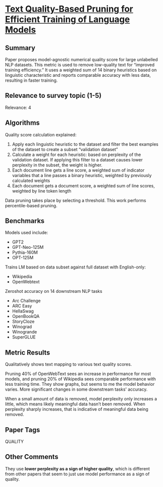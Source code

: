 # [Text Quality-Based Pruning for Efficient Training of Language Models](https://arxiv.org/abs/2405.01582)

## Summary

Paper proposes model-agnostic numerical quality score for large unlabelled NLP datasets. This metric is used to remove low-quality text for “improved training efficiency.” It uses a weighted sum of 14 binary heuristics based on linguistic characteristic and reports comparable accuracy with less data, resulting in faster training. 

## Relevance to survey topic (1-5)

Relevance: 4

## Algorithms

Quality score calculation explained:
1. Apply each linguistic heuristic to the dataset and filter the best examples of the dataset to create a subset “validation dataset”
2. Calculate a weight for each heuristic: based on perplexity of the validation dataset. If applying this filter to a dataset causes lower perplexity in the subset, the weight is higher.
3. Each document line gets a line score, a weighted sum of indicator variables that a line passes a binary heuristic, weighted by previously calculated weights
4. Each document gets a document score, a weighted sum of line scores, weighted by line token length

Data pruning takes place by selecting a threshold. This work performs percentile-based pruning.

## Benchmarks

Models used include:
- GPT2
- GPT-Neo-125M
- Pythia-160M
- OPT-125M

Trains LM based on data subset against full dataset with English-only:
- Wikipedia
- OpenWebtext

Zeroshot accuracy on 14 downstream NLP tasks
- Arc Challenge
- ARC Easy
- HellaSwag
- OpenBookQA
- StoryCloze
- Winograd
- Winogrande
- SuperGLUE

## Metric Results

Qualitatively shows text mapping to various text quality scores.

Pruning 40% of OpenWebText sees an increase in performance for most models, and pruning 20% of Wikipedia sees comparable performance with less training time. They show graphs, but seems to me the model behavior varies. More significant changes in some downstream tasks' accuracy. 

When a small amount of data is removed, model perplexity only increases a little, which means likely meaningful data hasn’t been removed. When perplexity sharply increases, that is indicative of meaningful data being removed. 

## Paper Tags

QUALITY

## Other Comments

They use **lower perplexity as a sign of higher quality**, which is different from other papers that seem to just use model performance as a sign of quality.  

